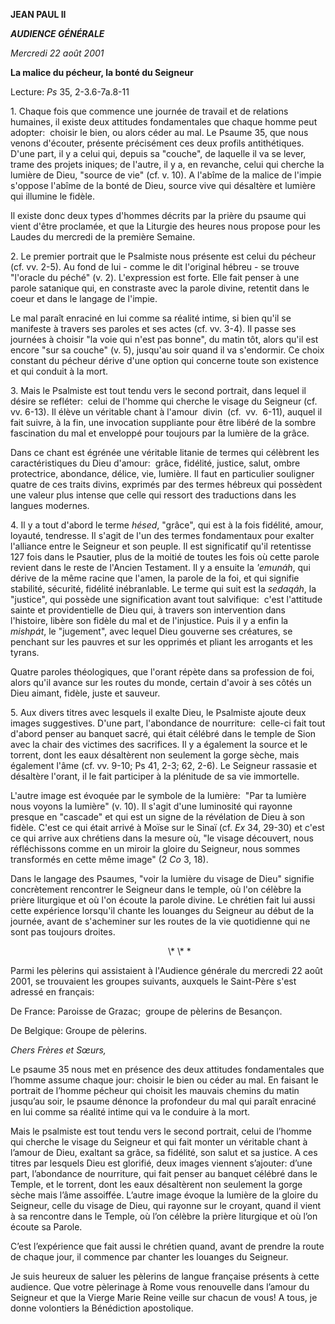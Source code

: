 **JEAN PAUL II**

***AUDIENCE GÉNÉRALE***

*Mercredi 22 août 2001*

**La malice du pécheur, la bonté du Seigneur**

Lecture:
*Ps* 35, 2-3.6-7a.8-11

1. Chaque fois que commence une journée de travail et de relations humaines, il existe deux attitudes fondamentales que chaque homme peut adopter:  choisir le bien, ou alors céder au mal. Le Psaume 35, que nous venons d'écouter, présente précisément ces deux profils antithétiques. D'une part, il y a celui qui, depuis sa "couche", de laquelle il va se lever, trame des projets iniques; de l'autre, il y a, en revanche, celui qui cherche la lumière de Dieu, "source de vie" (cf. v. 10). A l'abîme de la malice de l'impie s'oppose l'abîme de la bonté de Dieu, source vive qui désaltère et lumière qui illumine le fidèle.

Il existe donc deux types d'hommes décrits par la prière du psaume qui vient d'être proclamée, et que la Liturgie des heures nous propose pour les Laudes du mercredi de la première Semaine.

2. Le premier portrait que le Psalmiste nous présente est celui du pécheur (cf. vv. 2-5). Au fond de lui - comme le dit l'original hébreu - se trouve "l'oracle du péché" (v. 2). L'expression est forte. Elle fait penser à une parole satanique qui, en constraste avec la parole divine, retentit dans le coeur et dans le langage de l'impie.

Le mal paraît enraciné en lui comme sa réalité intime, si bien qu'il se manifeste à travers ses paroles et ses actes (cf. vv. 3-4). Il passe ses journées à choisir "la voie qui n'est pas bonne", du matin tôt, alors qu'il est encore "sur sa couche" (v. 5), jusqu'au soir quand il va s'endormir. Ce choix constant du pécheur dérive d'une option qui concerne toute son existence et qui conduit à la mort.

3. Mais le Psalmiste est tout tendu vers le second portrait, dans lequel il désire se refléter:  celui de l'homme qui cherche le visage du Seigneur (cf. vv. 6-13). Il élève un véritable chant à l'amour  divin  (cf.  vv.  6-11), auquel il fait suivre, à la fin, une invocation suppliante pour être libéré de la sombre fascination du mal et enveloppé pour toujours par la lumière de la grâce.

Dans ce chant est égrénée une véritable litanie de termes qui célèbrent les caractéristiques du Dieu d'amour:  grâce, fidélité, justice, salut, ombre protectrice, abondance, délice, vie, lumière. Il faut en particulier souligner quatre de ces traits divins, exprimés par des termes hébreux qui possèdent une valeur plus intense que celle qui ressort des traductions dans les langues modernes.

4. Il y a tout d'abord le terme *hésed*, "grâce", qui est à la fois fidélité, amour, loyauté, tendresse. Il s'agit de l'un des termes fondamentaux pour exalter l'alliance entre le Seigneur et son peuple. Il est significatif qu'il retentisse 127 fois dans le Psautier, plus de la moitié de toutes les fois où cette parole revient dans le reste de l'Ancien Testament. Il y a ensuite la *'emunáh*, qui dérive de la même racine que l'amen, la parole de la foi, et qui signifie stabilité, sécurité, fidélité inébranlable. Le terme qui suit est la *sedaqáh*, la "justice", qui possède une signification avant tout salvifique:  c'est l'attitude sainte et providentielle de Dieu qui, à travers son intervention dans l'histoire, libère son fidèle du mal et de l'injustice. Puis il y a enfin la *mishpát*, le "jugement", avec lequel Dieu gouverne ses créatures, se penchant sur les pauvres et sur les opprimés et pliant les arrogants et les tyrans.

Quatre paroles théologiques, que l'orant répète dans sa profession de foi, alors qu'il avance sur les routes du monde, certain d'avoir à ses côtés un Dieu aimant, fidèle, juste et sauveur.

5. Aux divers titres avec lesquels il exalte Dieu, le Psalmiste ajoute deux images suggestives. D'une part, l'abondance de nourriture:  celle-ci fait tout d'abord penser au banquet sacré, qui était célébré dans le temple de Sion avec la chair des victimes des sacrifices. Il y a également la source et le torrent, dont les eaux désaltèrent non seulement la gorge sèche, mais également l'âme (cf. vv. 9-10; Ps 41, 2-3; 62, 2-6). Le Seigneur rassasie et désaltère l'orant, il le fait participer à la plénitude de sa vie immortelle.

L'autre image est évoquée par le symbole de la lumière:  "Par ta lumière nous voyons la lumière" (v. 10). Il s'agit d'une luminosité qui rayonne presque en "cascade" et qui est un signe de la révélation de Dieu à son fidèle. C'est ce qui était arrivé à Moïse sur le Sinaï (cf. *Ex* 34, 29-30) et c'est ce qui arrive aux chrétiens dans la mesure où, "le visage découvert, nous réfléchissons comme en un miroir la gloire du Seigneur, nous sommes transformés en cette même image" (2 *Co* 3, 18).

Dans le langage des Psaumes, "voir la lumière du visage de Dieu" signifie concrètement rencontrer le Seigneur dans le temple, où l'on célèbre la prière liturgique et où l'on écoute la parole divine. Le chrétien fait lui aussi cette expérience lorsqu'il chante les louanges du Seigneur au début de la journée, avant de s'acheminer sur les routes de la vie quotidienne qui ne sont pas toujours droites.

                                                                \\* \\* \*

Parmi les pèlerins qui assistaient à l'Audience générale du mercredi 22 août 2001, se trouvaient les groupes suivants, auxquels le Saint-Père s'est adressé en français:

De France: Paroisse de Grazac;  groupe de pèlerins de Besançon.

De Belgique: Groupe de pèlerins.

*Chers Frères et Sœurs,*

Le psaume 35 nous met en présence des deux attitudes fondamentales que l’homme assume chaque jour: choisir le bien ou céder au mal. En faisant le portrait de l’homme pécheur qui choisit les mauvais chemins du matin jusqu’au soir, le psaume dénonce la profondeur du mal qui paraît enraciné en lui comme sa réalité intime qui va le conduire à la mort.

Mais le psalmiste est tout tendu vers le second portrait, celui de l’homme qui cherche le visage du Seigneur et qui fait monter un véritable chant à l’amour de Dieu, exaltant sa grâce, sa fidélité, son salut et sa justice. A ces titres par lesquels Dieu est glorifié, deux images viennent s’ajouter: d’une part, l’abondance de nourriture, qui fait penser au banquet célébré dans le Temple, et le torrent, dont les eaux désaltèrent non seulement la gorge sèche mais l’âme assoiffée. L’autre image évoque la lumière de la gloire du Seigneur, celle du visage de Dieu, qui rayonne sur le croyant, quand il vient à sa rencontre dans le Temple, où l’on célèbre la prière liturgique et où l’on écoute sa Parole.

C’est l’expérience que fait aussi le chrétien quand, avant de prendre la route de chaque jour, il commence par chanter les louanges du Seigneur.

Je suis heureux de saluer les pèlerins de langue française présents à cette audience. Que votre pèlerinage à Rome vous renouvelle dans l’amour du Seigneur et que la Vierge Marie Reine veille sur chacun de vous! A tous, je donne volontiers la Bénédiction apostolique.